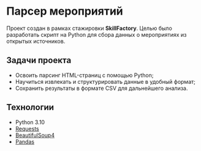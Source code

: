 # Парсер мероприятий

Проект создан в рамках стажировки **SkillFactory**. Целью было разработать скрипт на Python для сбора данных о мероприятиях из открытых источников.

## Задачи проекта
- Освоить парсинг HTML-страниц с помощью Python;
- Научиться извлекать и структурировать данные в удобный формат;
- Сохранить результаты в формате CSV для дальнейшего анализа.

## Технологии
- Python 3.10
- [Requests](https://docs.python-requests.org/)
- [BeautifulSoup4](https://www.crummy.com/software/BeautifulSoup/)
- [Pandas](https://pandas.pydata.org/)
